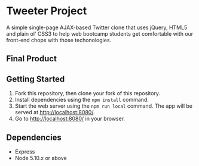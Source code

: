 # Tweeter Project

A simple single-page AJAX-based Twitter clone that uses jQuery, HTML5 and plain ol' CSS3 to help web bootcamp students get comfortable with our front-end chops with those techonologies. 

## Final Product



## Getting Started

1. Fork this repository, then clone your fork of this repository.
2. Install dependencies using the `npm install` command.
3. Start the web server using the `npm run local` command. The app will be served at <http://localhost:8080/>.
4. Go to <http://localhost:8080/> in your browser.


## Dependencies

- Express
- Node 5.10.x or above
